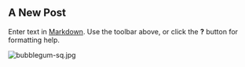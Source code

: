 ## A New Post

Enter text in [Markdown](http://daringfireball.net/projects/markdown/). Use the toolbar above, or click the **?** button for formatting help.

![bubblegum-sq.jpg]({{site.baseurl}}/content/posts/bubblegum-sq.jpg)

